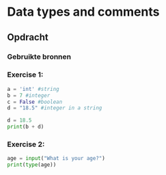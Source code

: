 # Data types and comments

## Opdracht
### Gebruikte bronnen

### Exercise 1:
``` python
a = 'int' #string
b = 7 #integer
c = False #boolean
d = "18.5" #integer in a string

d = 18.5
print(b + d)
``` 

### Exercise 2:

``` python 
age = input("What is your age?")
print(type(age))
```


